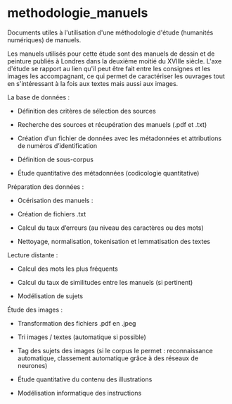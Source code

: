 # methodologie_manuels

Documents utiles à l'utilisation d'une méthodologie d'étude (humanités numériques) de manuels.

Les manuels utilisés pour cette étude sont des manuels de dessin et de peinture publiés à Londres dans la deuxième moitié du XVIIIe siècle. L'axe d'étude se rapport au lien qu'il peut être fait entre les consignes et les images les accompagnant, ce qui permet de caractériser les ouvrages tout en s'intéressant à la fois aux textes mais aussi aux images.




La base de données :

- Définition des critères de sélection des sources

- Recherche des sources et récupération des manuels (.pdf et .txt)

- Création d’un fichier de données avec les métadonnées et attributions de numéros
d’identification

- Définition de sous-corpus

- Étude quantitative des métadonnées (codicologie quantitative)


Préparation des données :

- Océrisation des manuels :

- Création de fichiers .txt

- Calcul du taux d’erreurs (au niveau des caractères ou des mots)

- Nettoyage, normalisation, tokenisation et lemmatisation des textes


Lecture distante :

- Calcul des mots les plus fréquents

- Calcul du taux de similitudes entre les manuels (si pertinent) 

- Modélisation de sujets


Étude des images :

- Transformation des fichiers .pdf en .jpeg

- Tri images / textes (automatique si possible)

- Tag des sujets des images (si le corpus le permet : reconnaissance automatique, classement automatique grâce à des réseaux de neurones)

- Étude quantitative du contenu des illustrations 

- Modélisation informatique des instructions




